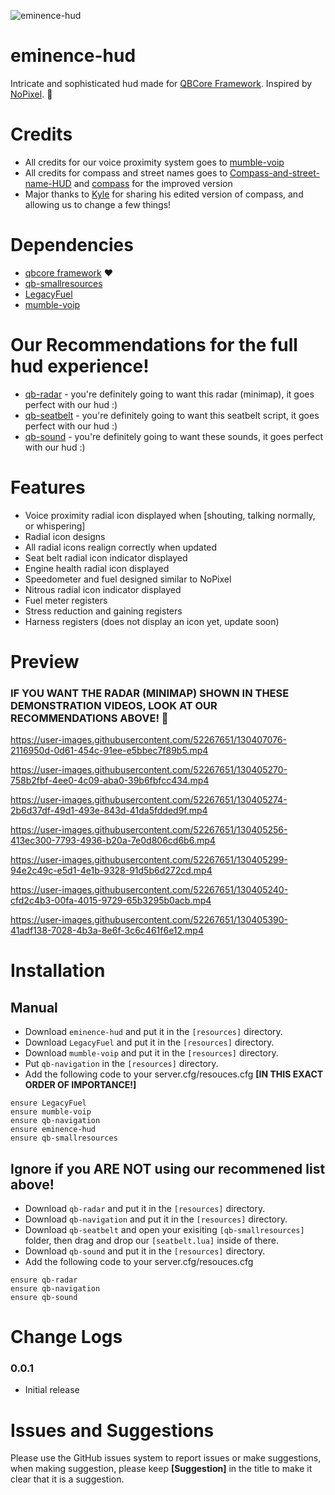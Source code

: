 ![eminence-hud](https://i.imgur.com/6prfgYe.png)

# eminence-hud
Intricate and sophisticated hud made for [QBCore Framework](https://github.com/qbcore-framework). Inspired by [NoPixel](https://www.nopixel.net/). :green_heart:

# Credits
* All credits for our voice proximity system goes to [mumble-voip](https://github.com/FrazzIe/mumble-voip-fivem)
* All credits for compass and street names goes to [Compass-and-street-name-HUD](https://gitlab.com/MsQuerade/Compass-and-street-name-HUD) and [compass](https://github.com/thelindat/compass) for the improved version 
* Major thanks to [Kyle](https://github.com/Nine2Fivedev) for sharing his edited version of compass, and allowing us to change a few things!

# Dependencies
* [qbcore framework](https://github.com/qbcore-framework) ❤️
* [qb-smallresources](https://github.com/qbcore-framework/qb-smallresources)
* [LegacyFuel](https://github.com/qbcore-framework/LegacyFuel)
* [mumble-voip](https://github.com/FrazzIe/mumble-voip-fivem)

# Our Recommendations for the full hud experience!
* [qb-radar](https://github.com/Eminence-Studios/qb-radar) - you're definitely going to want this radar (minimap), it goes perfect with our hud :)
* [qb-seatbelt](https://github.com/Eminence-Studios/qb-seatbelt) - you're definitely going to want this seatbelt script, it goes perfect with our hud :)
* [qb-sound](https://github.com/Eminence-Studios/qb-sound) - you're definitely going to want these sounds, it goes perfect with our hud :)

# Features
* Voice proximity radial icon displayed when [shouting, talking normally, or whispering]
* Radial icon designs
* All radial icons realign correctly when updated
* Seat belt radial icon indicator displayed
* Engine health radial icon displayed
* Speedometer and fuel designed similar to NoPixel 
* Nitrous radial icon indicator displayed
* Fuel meter registers
* Stress reduction and gaining registers
* Harness registers (does not display an icon yet, update soon)

# Preview
### IF YOU WANT THE RADAR (MINIMAP) SHOWN IN THESE DEMONSTRATION VIDEOS, LOOK AT OUR RECOMMENDATIONS ABOVE! 🎉

https://user-images.githubusercontent.com/52267651/130407076-2116950d-0d61-454c-91ee-e5bbec7f89b5.mp4

https://user-images.githubusercontent.com/52267651/130405270-758b2fbf-4ee0-4c09-aba0-39b6fbfcc434.mp4

https://user-images.githubusercontent.com/52267651/130405274-2b6d37df-49d1-493e-843d-41da5fdded9f.mp4

https://user-images.githubusercontent.com/52267651/130405256-413ec300-7793-4936-b20a-7e0d806cd6b6.mp4

https://user-images.githubusercontent.com/52267651/130405299-94e2c49c-e5d1-4e1b-9328-91d5b6d272cd.mp4

https://user-images.githubusercontent.com/52267651/130405240-cfd2c4b3-00fa-4015-9729-65b3295b0acb.mp4

https://user-images.githubusercontent.com/52267651/130405390-41adf138-7028-4b3a-8e6f-3c6c461f6e12.mp4

# Installation

## Manual
* Download `eminence-hud` and put it in the `[resources]` directory.
* Download `LegacyFuel` and put it in the `[resources]` directory.
* Download `mumble-voip` and put it in the `[resources]` directory.
* Put `qb-navigation` in the `[resources]` directory.
* Add the following code to your server.cfg/resouces.cfg **[IN THIS EXACT ORDER OF IMPORTANCE!]**
```
ensure LegacyFuel
ensure mumble-voip
ensure qb-navigation
ensure eminence-hud
ensure qb-smallresources
```
## Ignore if you ARE NOT using our recommened list above!
* Download `qb-radar` and put it in the `[resources]` directory.
* Download `qb-navigation` and put it in the `[resources]` directory.
* Download `qb-seatbelt` and open your exisiting `[qb-smallresources]` folder, then drag and drop our `[seatbelt.lua]` inside of there.
* Download `qb-sound` and put it in the `[resources]` directory.
* Add the following code to your server.cfg/resouces.cfg
```
ensure qb-radar
ensure qb-navigation
ensure qb-sound
```

# Change Logs
### 0.0.1
* Initial release

# Issues and Suggestions
Please use the GitHub issues system to report issues or make suggestions, when making suggestion, please keep **[Suggestion]** in the title to make it clear that it is a suggestion.
